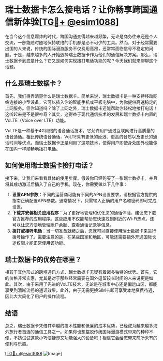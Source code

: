 # 瑞士数据卡怎么接电话？让你畅享跨国通信新体验[[TG💪+ @esim1088](https://t.me/s/esim1088)]

在当今这个信息爆炸的时代，跨国沟通变得越来越频繁，无论是商务往来还是个人交流，一部能随时随地保持联络的手机都是必不可少的工具。然而，对于经常需要出国的人来说，传统的国际漫游服务不仅费用高昂，还常常面临信号不稳定的问题。于是，越来越多的人开始选择瑞士数据卡作为他们的通信解决方案。那么，瑞士数据卡到底是什么？它又是如何实现接打电话功能的呢？今天我们就来聊聊这个话题。

## 什么是瑞士数据卡？

首先，我们得弄清楚什么是瑞士数据卡。简单来说，瑞士数据卡是一种支持移动网络连接的小型设备，它可以插入你的智能手机或平板电脑中，为你提供高速稳定的上网服务。但你知道吗？除了上网之外，瑞士数据卡还能帮助你轻松地接打电话！这听起来是不是很神奇？其实，这得益于现代通信技术的发展和瑞士数据卡内置的VoLTE（Voice over LTE）功能。

VoLTE是一种基于4G网络的语音通话技术，它允许用户通过互联网进行高质量的语音通话。相比传统语音通话，VoLTE具有更低的延迟、更高的音质以及更长的通话时间等优点。而瑞士数据卡正是利用了这项技术，使得用户即使身处国外也能像在国内一样顺畅地拨打电话。

## 如何使用瑞士数据卡接打电话？

接下来，让我们来看看具体的使用步骤。假设你已经购买了一张瑞士数据卡，并且将其成功激活后插入了自己的手机。现在，你需要做以下几件事：

1. **设置APN参数**：不同的运营商可能有不同的APN设置要求，请根据官方提供的指南正确配置APN参数。通常情况下，只需输入正确的用户名和密码即可完成设置。
2. **下载并安装相关应用程序**：为了更好地管理和优化您的通话体验，建议您下载官方推荐的应用程序。这些应用不仅能帮助您快速找到附近的Wi-Fi热点，还可以让您方便地管理账户余额、查看通话记录等信息。
3. **拨打或接听电话**：当一切准备就绪之后，您就可以直接使用瑞士数据卡来进行拨号操作了。需要注意的是，在某些国家和地区，可能还需要额外开通国际长途权限才能正常使用该功能。

## 瑞士数据卡的优势在哪里？

相较于其他形式的跨境通讯方式，瑞士数据卡无疑有着诸多独特的优势。首先，它的价格非常实惠，尤其是对于那些经常需要在国外逗留较长时间的人来说更是如此。其次，由于采用了先进的VoLTE技术，无论是在城市中心还是偏远山区，都能享受到清晰流畅的通话效果。此外，由于无需更换SIM卡即可享受本地资费待遇，因此大大简化了用户的操作流程。

## 结语

总之，瑞士数据卡凭借其卓越的技术性能和低廉的成本优势，已经成为越来越多海外旅行者首选的通信工具之一。如果你也想摆脱传统国际漫游模式带来的种种不便，不妨试试这款小巧便捷却又功能强大的设备吧！相信它会给您带来前所未有的便利与乐趣。

[[TG💪+ @esim1088](https://t.me/s/esim1088) ![Image](https://i.postimg.cc/4NQfJmqS/Snipaste-2025-05-13-00-14-12.png)]